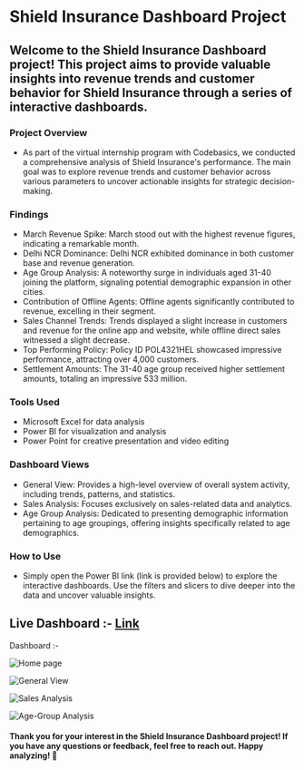 # Shield Insurance Dashboard Project

## Welcome to the Shield Insurance Dashboard project! This project aims to provide valuable insights into revenue trends and customer behavior for Shield Insurance through a series of interactive dashboards.

### Project Overview
- As part of the virtual internship program with Codebasics, we conducted a comprehensive analysis of Shield Insurance's performance. The main goal was to explore revenue trends and customer behavior across various parameters to uncover actionable insights for strategic decision-making.

### Findings
- March Revenue Spike: March stood out with the highest revenue figures, indicating a remarkable month.
- Delhi NCR Dominance: Delhi NCR exhibited dominance in both customer base and revenue generation.
- Age Group Analysis: A noteworthy surge in individuals aged 31-40 joining the platform, signaling potential demographic expansion in other cities.
- Contribution of Offline Agents: Offline agents significantly contributed to revenue, excelling in their segment.
- Sales Channel Trends: Trends displayed a slight increase in customers and revenue for the online app and website, while offline direct sales witnessed a slight decrease.
- Top Performing Policy: Policy ID POL4321HEL showcased impressive performance, attracting over 4,000 customers.
- Settlement Amounts: The 31-40 age group received higher settlement amounts, totaling an impressive 533 million.

### Tools Used
- Microsoft Excel for data analysis
- Power BI for visualization and analysis
- Power Point for creative presentation and video editing


### Dashboard Views
- General View: Provides a high-level overview of overall system activity, including trends, patterns, and statistics.
- Sales Analysis: Focuses exclusively on sales-related data and analytics.
- Age Group Analysis: Dedicated to presenting demographic information pertaining to age groupings, offering insights specifically related to age demographics.


### How to Use
- Simply open the Power BI link (link is provided below) to explore the interactive dashboards. Use the filters and slicers to dive deeper into the data and uncover valuable insights.

## Live Dashboard :- [ Link ](https://app.powerbi.com/view?r=eyJrIjoiMmI5MWQ0MTUtNzM0OC00NThiLTgyMzItYjcxYmZhNDI3YWQ3IiwidCI6ImRmODY3OWNkLWE4MGUtNDVkOC05OWFjLWM4M2VkN2ZmOTVhMCJ9)

Dashboard :- 

![Home page](https://github.com/Reyyadav/Shield-Insurance/assets/153619494/7fe039c5-1978-4f82-a92c-ff2058cf34dc)

![General View](https://github.com/Reyyadav/Shield-Insurance/assets/153619494/a66bdd02-ceea-4237-b18e-b4650fae5c37)

![Sales Analysis](https://github.com/Reyyadav/Shield-Insurance/assets/153619494/95e307f9-1ce4-4cb8-96d0-f6ad73d043dc)

![Age-Group Analysis](https://github.com/Reyyadav/Shield-Insurance/assets/153619494/124ae655-09d1-406a-8aa3-8c6913564d0a)


#### Thank you for your interest in the Shield Insurance Dashboard project! If you have any questions or feedback, feel free to reach out. Happy analyzing! 🚀






